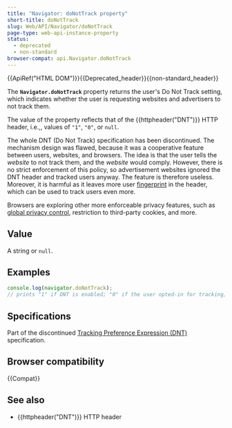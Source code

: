 ```yaml
---
title: "Navigator: doNotTrack property"
short-title: doNotTrack
slug: Web/API/Navigator/doNotTrack
page-type: web-api-instance-property
status:
  - deprecated
  - non-standard
browser-compat: api.Navigator.doNotTrack
---
```


{{ApiRef("HTML DOM")}}{{Deprecated_header}}{{non-standard_header}}

The **`Navigator.doNotTrack`** property returns the user's Do Not Track setting, which indicates whether the user is requesting websites and advertisers to not track them.

The value of the property reflects that of the {{httpheader("DNT")}} HTTP header, i.e.,, values of `"1"`, `"0"`, or `null`.

The whole DNT (Do Not Track) specification has been discontinued. The mechanism design was flawed, because it was a cooperative feature between users, websites, and browsers. The idea is that the user tells the _website_ to not track them, and the _website_ would comply. However, there is no strict enforcement of this policy, so advertisement websites ignored the DNT header and tracked users anyway. The feature is therefore useless. Moreover, it is harmful as it leaves more user [fingerprint](/en-US/docs/Glossary/Fingerprinting) in the header, which can be used to track users even more.

Browsers are exploring other more enforceable privacy features, such as [global privacy control](/en-US/docs/Web/API/Navigator/globalPrivacyControl), restriction to third-party cookies, and more.

## Value

A string or `null`.

## Examples

```js
console.log(navigator.doNotTrack);
// prints "1" if DNT is enabled; "0" if the user opted-in for tracking; otherwise null
```

## Specifications

Part of the discontinued [Tracking Preference Expression (DNT)](https://www.w3.org/TR/tracking-dnt/#dom-navigator-donottrack) specification.

## Browser compatibility

{{Compat}}

## See also

- {{httpheader("DNT")}} HTTP header

